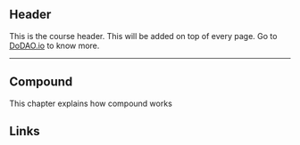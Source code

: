## Header
This is the course header. This will be added on top of every page. Go to [DoDAO.io](https://www.dodao.io) to know more.

---

## Compound
 
This chapter explains how compound works


## Links




